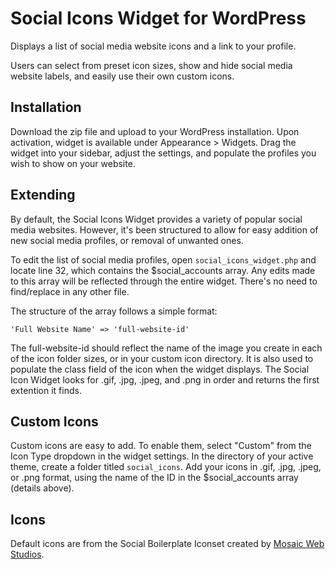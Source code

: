 Social Icons Widget for WordPress
=================================

Displays a list of social media website icons and a link to your profile.

Users can select from preset icon sizes, show and hide social media website labels, and easily use their own custom icons.

Installation
------------

Download the zip file and upload to your WordPress installation. Upon activation, widget is available under Appearance > Widgets. Drag the widget into your sidebar, adjust the settings, and populate the profiles you wish to show on your website.

Extending
---------

By default, the Social Icons Widget provides a variety of popular social media websites. However, it's been structured to allow for easy addition of new social media profiles, or removal of unwanted ones.

To edit the list of social media profiles, open `social_icons_widget.php` and locate line 32, which contains the $social_accounts array. Any edits made to this array will be reflected through the entire widget. There's no need to find/replace in any other file.

The structure of the array follows a simple format:

`'Full Website Name' => 'full-website-id'`

The full-website-id should reflect the name of the image you create in each of the icon folder sizes, or in your custom icon directory. It is also used to populate the class field of the icon when the widget displays. The Social Icon Widget looks for .gif, .jpg, .jpeg, and .png in order and returns the first extention it finds.

Custom Icons
------------

Custom icons are easy to add. To enable them, select "Custom" from the Icon Type dropdown in the widget settings. In the directory of your active theme, create a folder titled `social_icons`. Add your icons in .gif, .jpg, .jpeg, or .png format, using the name of the ID in the $social_accounts array (details above).

Icons
-----

Default icons are from the Social Boilerplate Iconset created by [Mosaic Web Studios](http://mosaic.ws/projects/boilerplate.php).